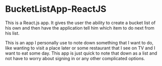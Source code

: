 # BucketListApp-ReactJS
This is a React.js app. It gives the user the ability to create a bucket list of his own and then have the application tell him which item to do next from his list.

This is an app I personally use to note down something that I want to do, like wanting to visit a place later
or some restaurant that I see on TV and I want to eat some day. This app is just quick to note that down as a list and not have to worry about signing in or any other complicated options.
